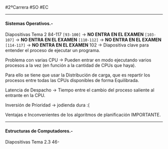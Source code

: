 #2ºCarrera 
#SO 
#EC 

---

#### Sistemas Operativos.-

Diapositivas Tema 2 84-117
``[93-100]`` -> **NO ENTRA EN EL EXAMEN**
`[103-107]` -> **NO ENTRA EN EL EXAMEN**
`[110-112]` -> **NO ENTRA EN EL EXAMEN**
`[114-117]` -> **NO ENTRA EN EL EXAMEN**
102 -> Diapositiva clave para entender el proceso de ejecutar un programa.

Problema con varias CPU -> Pueden entrar en modo ejecutando varios procesos a la vez (en función a la cantidad de CPUs que haya).

Para ello se tiene que usar la Distribución de carga, que es repartir los procesos entre todas las CPUs disponibles de forma Equilibrada.

Latencia de Despacho -> Tiempo entre el cambio del proceso saliente al entrante en la CPU.

Inversión de Prioridad -> jodienda dura :(

Ventajas e Inconvenientes de los algoritmos de planificación IMPORTANTE.

---

#### Estructuras de Computadores.-

Diapositivas Tema 2.3 46-

